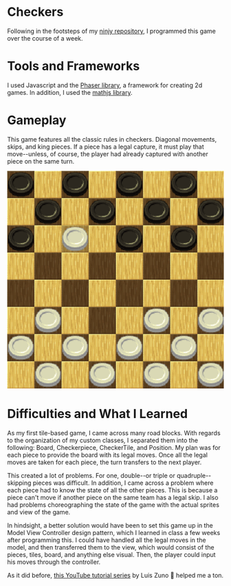 # Checkers
Following in the footsteps of my [ninjy repository](https://github.com/edwardjcho99/Ninjy), I programmed this game over the course of a week.

# Tools and Frameworks
I used Javascript and the [Phaser library](https://phaser.io/phaser3), a framework for creating 2d games. In addition, I used the [mathjs library](https://mathjs.org/).

# Gameplay
This game features all the classic rules in checkers. Diagonal movements, skips, and king pieces. If a piece has a legal capture, it must play that move--unless, of course, the player had already captured with another piece on the same turn.

![checkers screenshot](assets/images/screenshot.png)

# Difficulties and What I Learned
As my first tile-based game, I came across many road blocks. With regards to the organization of my custom classes, I separated them into the following: Board, Checkerpiece, CheckerTile, and Position. My plan was for each piece to provide the board with its legal moves. Once all the legal moves are taken for each piece, the turn transfers to the next player.

This created a lot of problems. For one, double--or triple or quadruple--skipping pieces was difficult. In addition, I came across a problem where each piece had to know the state of all the other pieces. This is because a piece can't move if another piece on the same team has a legal skip. I also had problems choreographing the state of the game with the actual sprites and view of the game.

In hindsight, a better solution would have been to set this game up in the Model View Controller design pattern, which I learned in class a few weeks after programming this. I could have handled all the legal moves in the model, and then transferred them to the view, which would consist of the pieces, tiles, board, and anything else visual. Then, the player could input his moves through the controller.

As it did before, [this YouTube tutorial series](https://www.youtube.com/watch?v=frRWKxB9Hm0) by Luis Zuno :pray: helped me a ton.
